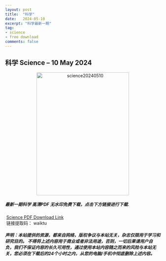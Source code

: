 ```yaml
---
layout: post
title:  "科学"
date:   2024-05-10
excerpt: "科学最新一期"
tag:
- science 
- free download
comments: false
---
```


## 科学 Science – 10 May 2024

<div align="center">
<img src="https://i.postimg.cc/13LvsvDL/Science-10-May-2024-00.png" alt="science20240510" border="0" width = 300 height = 400 /> 
</div>


 <h5>最新一期科学 高清PDF 无水印免费下载，点击下方链接进行下载. </h5>
 
  <a href="https://wwk.lanzout.com/i3cVG1zd8kng">Science PDF Download Link</a>  
  <br/>
  链接提取码： waiktu
 
##### 声明：本站提供的资源，都来自网络，版权争议与本站无关，杂志仅限用于学习和研究目的。 不得将上述内容用于商业或者非法用途，否则，一切后果请用户自负，我们不保证内容的长久可用性，通过使用本站内容随之而来的风险与本站无关，您必须在下载后的24个小时之内，从您的电脑/手机中彻底删除上述内容。
